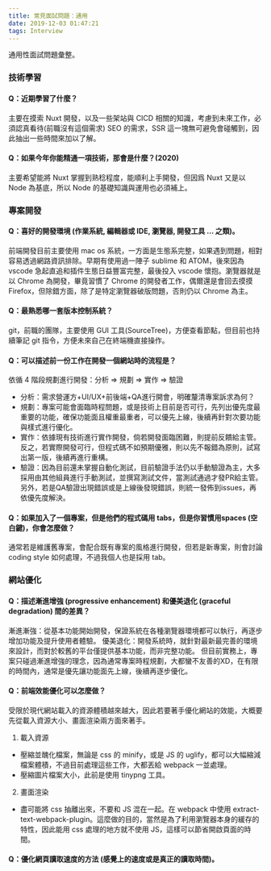 ```yaml
---
title: 常見面試問題：通用
date: 2019-12-03 01:47:21
tags: Interview
---
```

通用性面試問題彙整。
<!--more-->
### 技術學習
#### Q：近期學習了什麼？
主要在摸索 Nuxt 開發，以及一些架站與 CICD 相關的知識，考慮到未來工作，必須認真看待(前職沒有這個需求) SEO 的需求，SSR 這一塊無可避免會碰觸到，因此抽出一些時間來加以了解。

#### Q：如果今年你能精通一項技術，那會是什麼？(2020) 
主要希望能將 Nuxt 掌握到熟稔程度，能順利上手開發，但因爲 Nuxt 又是以 Node 為基底，所以 Node 的基礎知識與運用也必須補上。

### 專案開發
#### Q：喜好的開發環境 (作業系統, 編輯器或 IDE, 瀏覽器, 開發工具 … 之類)。
前端開發目前主要使用 mac os 系統，一方面是生態系完整，如果遇到問題，相對容易透過網路資訊排除。早期有使用過一陣子 sublime 和 ATOM，後來因為 vscode 急起直追和插件生態日益豐富完整，最後投入 vscode 懷抱。瀏覽器就是以 Chrome 為開發，畢竟習慣了 Chrome 的開發者工作，偶爾還是會回去摸摸 Firefox，但除錯方面，除了是特定瀏覽器破版問題，否則仍以 Chrome 為主。

#### Q：最熟悉哪一套版本控制系統？ 
git，前職的團隊，主要使用 GUI 工具(SourceTree)，方便查看節點，但目前也持續筆記 git 指令，方便未來自己在終端機直接操作。

#### Q：可以描述前一份工作在開發一個網站時的流程是？
依循 4 階段規劃進行開發：分析 => 規劃 => 實作 => 驗證
  - 分析：需求營運方+UI/UX+前後端+QA進行開會，明確釐清專案訴求為何？
  - 規劃：專案可能會面臨時程問題，或是技術上目前是否可行，先列出優先度最重要的功能，確保功能面且權重最重者，可以優先上線，後續再針對次要功能與樣式進行優化。
  - 實作：依據現有技術進行實作開發，倘若開發面臨困難，則提前反饋給主管。反之，若實際開發可行，但程式碼不如預期優雅，則以先不報錯為原則，試寫出第一版，後續再進行重構。
  - 驗證：因為目前還未掌握自動化測試，目前驗證手法仍以手動驗證為主，大多採用由其他組員進行手動測試，並撰寫測試文件，當測試通過才發PR給主管。另外，若是QA驗證出現錯誤或是上線後發現錯誤，則統一發佈到issues，再依優先度解決。

#### Q：如果加入了一個專案，但是他們的程式碼用 tabs，但是你習慣用spaces (空白鍵)，你會怎麼做？
通常若是維護舊專案，會配合既有專案的風格進行開發，但若是新專案，則會討論 coding style 如何處理，不過我個人也是採用 tab。

### 網站優化
#### Q：描述漸進增強 (progressive enhancement) 和優美退化 (graceful degradation) 間的差異？
漸進漸強：從基本功能開始開發，保證系統在各種瀏覽器環境都可以執行，再逐步增加功能及提升使用者體驗。
優美退化：開發系統時，就針對最新最完善的環境來設計，而對於較舊的平台僅提供基本功能，而非完整功能。
但目前實務上，專案只碰過漸進增強的理念，因為通常專案時程規劃，大都蠻不友善的XD，在有限的時間內，通常是優先讓功能面先上線，後續再逐步優化。

#### Q：前端效能優化可以怎麼做？
受限於現代網站載入的資源體積越來越大，因此若要著手優化網站的效能，大概要先從載入資源大小、畫面渲染兩方面來著手。
1. 載入資源
  - 壓縮並醜化檔案，無論是 css 的 minify，或是 JS 的 uglify，都可以大幅縮減檔案體積，不過目前處理這些工作，大都丟給 webpack 一並處理。
  - 壓縮圖片檔案大小，此前是使用 tinypng 工具。

2. 畫面渲染
  - 盡可能將 css 抽離出來，不要和 JS 混在一起。在 webpack 中使用 extract-text-webpack-plugin。這麼做的目的，當然是為了利用瀏覽器本身的緩存的特性，因此能用 css 處理的地方就不使用 JS，這樣可以節省開啟頁面的時間。

#### Q：優化網頁讀取速度的方法 (感覺上的速度或是真正的讀取時間)。

